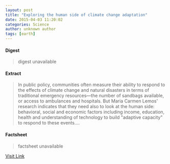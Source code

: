 ```yaml
---
layout: post
title: "Exploring the human side of climate change adaptation"
date: 2015-04-03 11:20:02
categories: Science
author: unknown author
tags: [earth]
---
```



#### Digest
>digest unavailable

#### Extract
>In public policy, communities often measure their ability to respond to the effects of climate change and natural disasters in terms of traditional emergency resources—the number of sandbags available, or access to ambulances and hospitals. But Maria Carmen Lemos' research indicates that they need also to look at the human side: behavioral, social and economic factors including income, education, health and understanding of technology to build "adaptive capacity" to respond to these events....

#### Factsheet
>factsheet unavailable

[Visit Link](http://phys.org/news347263399.html)


